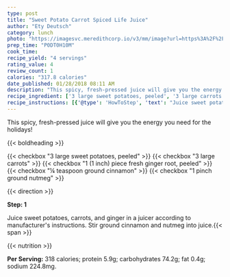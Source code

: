 ```yaml
---
type: post
title: "Sweet Potato Carrot Spiced Life Juice"
author: "Ety Deutsch"
category: lunch
photo: "https://imagesvc.meredithcorp.io/v3/mm/image?url=https%3A%2F%2Fimages.media-allrecipes.com%2Fuserphotos%2F7905462.jpg"
prep_time: "P0DT0H10M"
cook_time: 
recipe_yield: "4 servings"
rating_value: 4
review_count: 1
calories: "317.8 calories"
date_published: 01/28/2018 08:11 AM
description: "This spicy, fresh-pressed juice will give you the energy you need for the holidays!"
recipe_ingredient: ['3 large sweet potatoes, peeled', '3 large carrots', '1 (1 inch) piece fresh ginger root, peeled', '¼ teaspoon ground cinnamon', '1 pinch ground nutmeg']
recipe_instructions: [{'@type': 'HowToStep', 'text': "Juice sweet potatoes, carrots, and ginger in a juicer according to manufacturer's instructions. Stir ground cinnamon and nutmeg into juice.\n"}]
---
```


This spicy, fresh-pressed juice will give you the energy you need for the holidays! 

{{< boldheading >}}

{{< checkbox "3 large sweet potatoes, peeled" >}}
{{< checkbox "3 large carrots" >}}
{{< checkbox "1 (1 inch) piece fresh ginger root, peeled" >}}
{{< checkbox "¼ teaspoon ground cinnamon" >}}
{{< checkbox "1 pinch ground nutmeg" >}}


{{< direction >}}

**Step: 1**

Juice sweet potatoes, carrots, and ginger in a juicer according to manufacturer's instructions. Stir ground cinnamon and nutmeg into juice.{{< span >}}

{{< nutrition >}}

**Per Serving:** 318 calories; protein 5.9g; carbohydrates 74.2g; fat 0.4g; sodium 224.8mg.